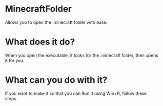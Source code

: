 # MinecraftFolder
Allows you to open the .minecraft folder with ease.

# What does it do?
When you open the executable, it looks for the .minecraft folder, then opens it for you.

# What can you do with it?
If you want to make it so that you can Run it using Win+R, follow these steps.
